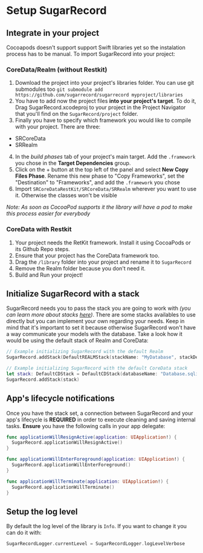 # Setup SugarRecord

## Integrate in your project
Cocoapods doesn't support support Swift libraries yet so the instalation process has to be manual. To import SugarRecord into your project:

### CoreData/Realm (without Restkit)

1. Download the project into your project's libraries folder. You can use git submodules too `git submodule add https://github.com/sugarrecord/sugarrecord myproject/libraries`
2. You have to add now the project files **into your project's target**. To do it, Drag SugarRecord.xcodeproj to your project in the Project Navigator that you'll find on the `SugarRecord/project` folder.
3. Finally you have to specify which framework you would like to compile with your project. There are three:

- SRCoreData
- SRRealm

4. In the *build phases* tab of your project's main target. Add the `.framework` you chose in the **Target Dependencies** group.
5. Click on the + button at the top left of the panel and select **New Copy Files Phase**. Rename this new phase to "Copy Frameworks", set the "Destination" to "Frameworks", and add the `.framework` you chose
6. Import `SRCoreDataRestKit/SRCoreData/SRRealm` wherever you want to use it. Otherwise the classes won't be visible

*Note: As soon as CocoaPod supports it the library will have a pod to make this process easier for everybody*

### CoreData with Restkit

1. Your project needs the RetKit framework. Install it using CocoaPods or its Github Repo steps.
2. Ensure that your project has the CoreData framework too.
3. Drag the `/library` folder into your project and rename it to `SugarRecord`
4. Remove the Realm folder because you don't need it.
4. Build and Run your project!

## Initialize SugarRecord with a stack

SugarRecord needs you to pass the stack you are going to work with *(you can learn more about stacks [here](TODO))*. There are some stacks availables to use directly but you can implement your own regarding your needs. Keep in mind that it's important to set it because otherwise SugarRecord won't have a way communicate your models with the database. Take a look how it would be using the default stack of Realm and CoreData:

```swift
// Example initializing SugarRecord with the default Realm 
SugarRecord.addStack(DefaultREALMStack(stackName: "MyDatabase", stackDescription: "My database using the lovely library SugarRecord"))

// Example initializing SugarRecord with the default CoreData stack
let stack: DefaultCDStack = DefaultCDStack(databaseName: "Database.sqlite", automigrating: true)
SugarRecord.addStack(stack)
```

## App's lifecycle notifications

Once you have the stack set, a connection between SugarRecord and your app's lifecycle is **REQUIRED** in order to execute cleaning and saving internal tasks. **Ensure** you have the following calls in your app delegate:

```swift
func applicationWillResignActive(application: UIApplication!) {
  SugarRecord.applicationWillResignActive()
}

func applicationWillEnterForeground(application: UIApplication!) {
  SugarRecord.applicationWillEnterForeground()
}

func applicationWillTerminate(application: UIApplication!) {
  SugarRecord.applicationWillTerminate()
}
```

## Setup the log level

By default the log level of the library is `Info`. If you want to change it you can do it with:

```swift
SugarRecordLogger.currentLevel = SugarRecordLogger.logLevelVerbose
```




